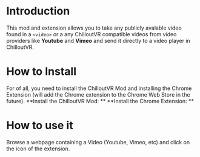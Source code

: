 # Introduction
This mod and extension allows you to take any publicly avalable video found in a `<video>` or a any ChilloutVR compatible videos from video providers like **Youtube** and **Vimeo** and send it directly to a video player in ChilloutVR.

# How to Install
For of all, you need to install the ChilloutVR Mod and installing the Chrome Extension (will add the Chrome extension to the Chrome Web Store in the future).
**Install the ChilloutVR Mod: **
**Install the Chrome Extension: **

# How to use it
Browse a webpage containing a Video (Youtube, Vimeo, etc) and click on the icon of the extension.
